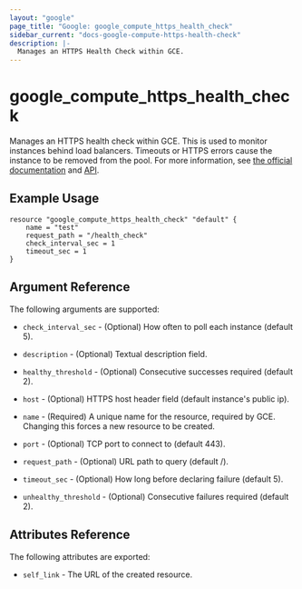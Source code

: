```yaml
---
layout: "google"
page_title: "Google: google_compute_https_health_check"
sidebar_current: "docs-google-compute-https-health-check"
description: |-
  Manages an HTTPS Health Check within GCE.
---
```


# google\_compute\_https\_health\_check

Manages an HTTPS health check within GCE.  This is used to monitor instances
behind load balancers.  Timeouts or HTTPS errors cause the instance to be
removed from the pool.  For more information, see [the official
documentation](https://cloud.google.com/compute/docs/load-balancing/health-checks)
and
[API](https://cloud.google.com/compute/docs/reference/latest/httpsHealthChecks).

## Example Usage

```
resource "google_compute_https_health_check" "default" {
	name = "test"
    request_path = "/health_check"
    check_interval_sec = 1
    timeout_sec = 1
}
```

## Argument Reference

The following arguments are supported:

* `check_interval_sec` - (Optional) How often to poll each instance (default 5).

* `description` - (Optional) Textual description field.

* `healthy_threshold` - (Optional) Consecutive successes required (default 2).

* `host` - (Optional) HTTPS host header field (default instance's public ip).

* `name` - (Required) A unique name for the resource, required by GCE.
    Changing this forces a new resource to be created.

* `port` - (Optional) TCP port to connect to (default 443).

* `request_path` - (Optional) URL path to query (default /).

* `timeout_sec` - (Optional) How long before declaring failure (default 5).

* `unhealthy_threshold` - (Optional) Consecutive failures required (default 2).


## Attributes Reference

The following attributes are exported:

* `self_link` - The URL of the created resource.
